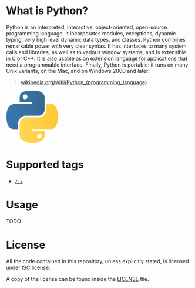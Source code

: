 # What is Python?

Python is an interpreted, interactive, object-oriented, open-source programming language. It incorporates modules, exceptions, dynamic typing, very high level dynamic data types, and classes. Python combines remarkable power with very clear syntax. It has interfaces to many system calls and libraries, as well as to various window systems, and is extensible in C or C++. It is also usable as an extension language for applications that need a programmable interface. Finally, Python is portable: it runs on many Unix variants, on the Mac, and on Windows 2000 and later.

> [wikipedia.org/wiki/Python_(programming_language)](https://en.wikipedia.org/wiki/Python_%28programming_language%29)

![logo](https://raw.githubusercontent.com/1science/docker-python/latest/logo.png)

# Supported tags

- [`2.7`](https://github.com/1science/docker-python/tree/2.7)

# Usage

TODO

# License

All the code contained in this repository, unless explicitly stated, is
licensed under ISC license.

A copy of the license can be found inside the [LICENSE](LICENSE) file.



